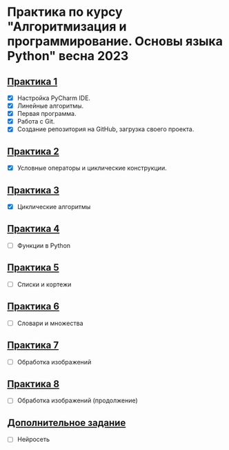# Практика по курсу "Алгоритмизация и программирование. Основы языка Python" весна 2023

## [Практика 1](practice_1)

- [x] Настройка PyCharm IDE.
- [x] Линейные алгоритмы.
- [x] Первая программа.
- [x] Работа с Git.
- [x] Создание репозитория на GitHub, загрузка своего проекта.

## [Практика 2](practice_2)
- [x] Условные операторы и циклические конструкции.

## [Практика 3](practice_3)
- [x] Циклические алгоритмы

## [Практика 4](practice_4)
- [ ] Функции в Python

## [Практика 5](practice_5)
- [ ] Списки и кортежи

## [Практика 6](practice_6)
- [ ] Словари и множества

## [Практика 7](practice_7)
- [ ] Обработка изображений

## [Практика 8](practice_8)
- [ ] Обработка изображений (продолжение)

## [Дополнительное задание](additional_task)
- [ ] Нейросеть